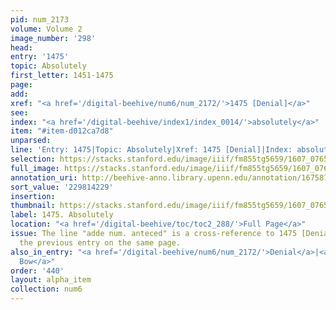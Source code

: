 ```yaml
---
pid: num_2173
volume: Volume 2
image_number: '298'
head:
entry: '1475'
topic: Absolutely
first_letter: 1451-1475
page:
add:
xref: "<a href='/digital-beehive/num6/num_2172/'>1475 [Denial]</a>"
see:
index: "<a href='/digital-beehive/index1/index_0014/'>absolutely</a>"
item: "#item-d012ca7d8"
unparsed:
line: 'Entry: 1475|Topic: Absolutely|Xref: 1475 [Denial]|Index: absolutely|#item-d012ca7d8'
selection: https://stacks.stanford.edu/image/iiif/fm855tg5659/1607_0765/957,4229,2667,393/full/0/default.jpg
full_image: https://stacks.stanford.edu/image/iiif/fm855tg5659/1607_0765/full/full/0/default.jpg
annotation_uri: http://beehive-anno.library.upenn.edu/annotation/1675873333508
sort_value: '229814229'
insertion:
thumbnail: https://stacks.stanford.edu/image/iiif/fm855tg5659/1607_0765/957,4229,600,180/250,/0/default.jpg
label: 1475. Absolutely
location: "<a href='/digital-beehive/toc/toc2_288/'>Full Page</a>"
issue: The line "adde num. anteced" is a cross-reference to 1475 [Denial], which is
  the previous entry on the same page.
also_in_entry: "<a href='/digital-beehive/num6/num_2172/'>Denial</a>|<a href='/digital-beehive/num6/num_2174/'>To
  Bow</a>"
order: '440'
layout: alpha_item
collection: num6
---
```

